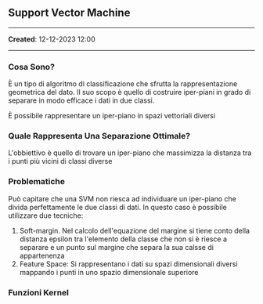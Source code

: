 ## Support Vector Machine

---

**Created**: 12-12-2023 12:00

---

### Cosa Sono?

È un tipo di algoritmo di classificazione che sfrutta la rappresentazione geometrica del dato. Il suo scopo è quello di costruire iper-piani in grado di separare in modo efficace i dati in due classi.

È possibile rappresentare un iper-piano in spazi vettoriali diversi

### Quale Rappresenta Una Separazione Ottimale?

L'obbiettivo è quello di trovare un iper-piano che massimizza la distanza tra i punti più vicini di classi diverse

### Problematiche

Può capitare che una SVM non riesca ad individuare un iper-piano che divida perfettamente le due classi di dati. In questo caso è possibile utilizzare due tecniche:

1. Soft-margin. Nel calcolo dell'equazione del margine si tiene conto della distanza epsilon tra l'elemento della classe che non si è riesce a separare e un punto sul margine che separa la sua calsse di appartenenza
2. Feature Space: Si rappresentano i dati su spazi dimensionali diversi mappando i punti in uno spazio dimensionale superiore

### Funzioni Kernel